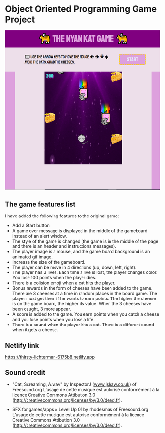# Object Oriented Programming Game Project

<p align="center"><img src="./images/screenshot1.PNG"></p>

## The game features list

I have added the following features to the original game:

- Add a Start button
- A game over message is displayed in the middle of the gameboard instead of an alert window.
- The style of the game is changed (the game is in the middle of the page and there is an header and instructions messages).
- The player image is a mouse, and the game board background is an animated gif image. 
- Increase the size of the gameboard.
- The player can be move in 4 directions (up, down, left, right).
- The player has 3 lives. Each time a live is lost, the player changes color. You lose 100 points when the player dies.
- There is a colision emoji when a cat hits the player.
- Bonus rewards in the form of cheeses have been added to the game. There are 3 cheeses at a time in random places in the board game. The player must get them if he wants to earn points. The higher the cheese is on the game board, the higher its value. When the 3 cheeses have been caught, 3 more appear.
- A score is added to the game. You earn points when you catch a cheese and you lose points when you lose a life.
- There is a sound when the player hits a cat. There is a different sound when it gets a cheese. 


## Netlify link
https://thirsty-lichterman-6175b8.netlify.app

## Sound credit
- "Cat, Screaming, A.wav" by InspectorJ (www.jshaw.co.uk) of Freesound.org
L’usage de cette musique est autorisé conformément à la licence Creative Commons Attibution 3.0 (http://creativecommons.org/licenses/by/3.0/deed.fr).

- SFX for games/apps » Level Up 01 by rhodesmas of Freesound.org
L’usage de cette musique est autorisé conformément à la licence Creative Commons Attibution 3.0 (http://creativecommons.org/licenses/by/3.0/deed.fr).


